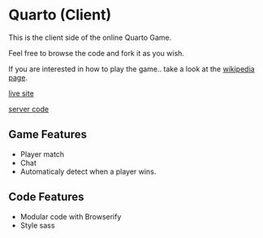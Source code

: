 # Quarto (Client)

This is the client side of the online Quarto Game.

Feel free to browse the code and fork it as you wish.

If you are interested in how to play the game.. take a look at the [wikipedia page](https://en.wikipedia.org/wiki/Quarto_(board_game)).

[live site](http://www.lifeishao.com/quarto)

[server code](https://github.com/howlowck/quarto-server)

## Game Features
* Player match
* Chat
* Automaticaly detect when a player wins.

## Code Features
* Modular code with Browserify
* Style sass

